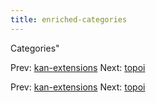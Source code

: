 ```yaml
---
title: enriched-categories
---
```


Categories"

Prev: [kan-extensions](kan-extensions.md) Next:
[topoi](topoi.md)

Prev: [kan-extensions](kan-extensions.md) Next:
[topoi](topoi.md)
